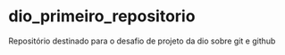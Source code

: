 # dio_primeiro_repositorio
Repositório destinado para o desafio de projeto da dio sobre git e github
